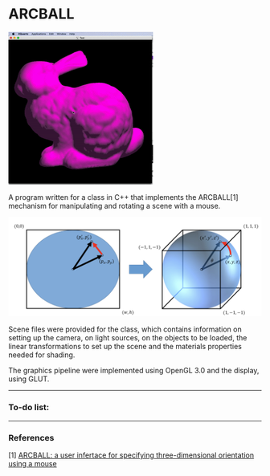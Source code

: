 # ARCBALL

<img src="animation/moving_bunny.gif?raw=true"/>

A program written for a class in C++ that implements the ARCBALL[1] mechanism for manipulating and rotating a scene with a mouse.

<img src="images/arcball.png?raw=true"/>

Scene files were provided for the class, which contains information on setting up the camera, on light sources, on the objects to be loaded, the linear transformations to set up the scene and the materials properties needed for shading.

The graphics pipeline were implemented using OpenGL 3.0 and the display, using GLUT. 
___

### To-do list:

___

### References

[1] [ARCBALL: a user infertace for specifying three-dimensional orientation using a mouse](https://dl.acm.org/doi/10.5555/155294.155312)


